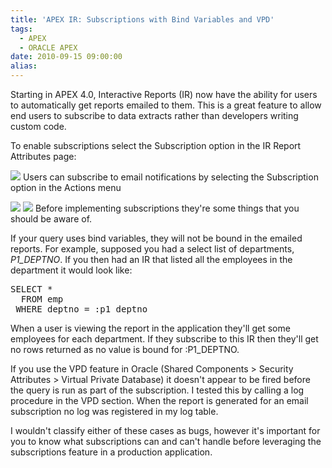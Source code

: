 ```yaml
---
title: 'APEX IR: Subscriptions with Bind Variables and VPD'
tags:
  - APEX
  - ORACLE APEX
date: 2010-09-15 09:00:00
alias:
---
```


Starting in APEX 4.0, Interactive Reports (IR) now have the ability for users to automatically get reports emailed to them. This is a great feature to allow end users to subscribe to data extracts rather than developers writing custom code.

To enable subscriptions select the Subscription option in the IR Report Attributes page:

[![](http://4.bp.blogspot.com/_33EF80fk9sM/TIzmL7f2yxI/AAAAAAAADzY/9eV46ilavIU/s400/ir_enable_subscription.jpg)](http://4.bp.blogspot.com/_33EF80fk9sM/TIzmL7f2yxI/AAAAAAAADzY/9eV46ilavIU/s1600/ir_enable_subscription.jpg)
Users can subscribe to email notifications by selecting the Subscription option in the Actions menu

[![](http://4.bp.blogspot.com/_33EF80fk9sM/TIzmMSOEcnI/AAAAAAAADzg/btDT4G-g-9s/s400/ir_subscription.jpg)](http://4.bp.blogspot.com/_33EF80fk9sM/TIzmMSOEcnI/AAAAAAAADzg/btDT4G-g-9s/s1600/ir_subscription.jpg)
[![](http://1.bp.blogspot.com/_33EF80fk9sM/TIzmMl2wf8I/AAAAAAAADzo/V0LpqLxYxcg/s400/ir_subscription_subscribe.jpg)](http://1.bp.blogspot.com/_33EF80fk9sM/TIzmMl2wf8I/AAAAAAAADzo/V0LpqLxYxcg/s1600/ir_subscription_subscribe.jpg)
Before implementing subscriptions they're some things that you should be aware of.

If your query uses bind variables, they will not be bound in the emailed reports. For example, supposed you had a select list of departments, <span style="font-style:italic;">P1_DEPTNO</span>. If you then had an IR that listed all the employees in the department it would look like:

<pre class="brush: sql">
SELECT *
  FROM emp
 WHERE deptno = :p1_deptno
</pre>
When a user is viewing the report in the application they'll get some employees for each department. If they subscribe to this IR then they'll get no rows returned as no value is bound for :P1_DEPTNO.

If you use the VPD feature in Oracle (Shared Components > Security Attributes > Virtual Private Database) it doesn't appear to be fired before the query is run as part of the subscription. I tested this by calling a log procedure in the VPD section. When the report is generated for an email subscription no log was registered in my log table.

I wouldn't classify either of these cases as bugs, however it's important for you to know what subscriptions can and can't handle before leveraging the subscriptions feature in a production application.